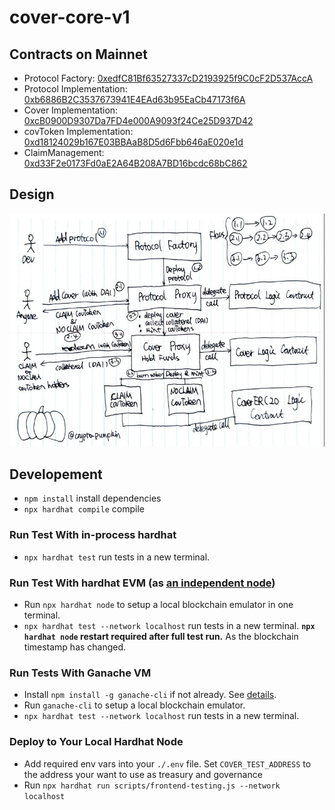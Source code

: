 # cover-core-v1

## Contracts on Mainnet
* Protocol Factory: [0xedfC81Bf63527337cD2193925f9C0cF2D537AccA](https://etherscan.io/address/0xedfC81Bf63527337cD2193925f9C0cF2D537AccA#code)
* Protocol Implementation: [0xb6886B2C3537673941E4EAd63b95EaCb47173f6A](https://etherscan.io/address/0xb6886B2C3537673941E4EAd63b95EaCb47173f6A#code)
* Cover Implementation: [0xcB0900D9307Da7FD4e000A9093f24Ce25D937D42](https://etherscan.io/address/0xcB0900D9307Da7FD4e000A9093f24Ce25D937D42#code)
* covToken Implementation: [0xd18124029b167E03BBAaB8D5d6Fbb646aE020e1d](https://etherscan.io/address/0xd18124029b167E03BBAaB8D5d6Fbb646aE020e1d#code)
* ClaimManagement: [0xd33F2e0173Fd0aE2A64B208A7BD16bcdc68bC862](https://etherscan.io/address/0xd33F2e0173Fd0aE2A64B208A7BD16bcdc68bC862#code)

## Design
![cover core design](https://github.com/COVERProtocol/cover-core-v1/blob/main/cover_core_v1_design.jpg)

## Developement
* `npm install` install dependencies
* `npx hardhat compile` compile

### Run Test With in-process hardhat
* `npx hardhat test` run tests in a new terminal.

### Run Test With hardhat EVM (as [an independent node](https://hardhat.dev/hardhat-evm/#connecting-to-hardhat-evm-from-wallets-and-other-software))
* Run `npx hardhat node` to setup a local blockchain emulator in one terminal.
* `npx hardhat test --network localhost` run tests in a new terminal.
 **`npx hardhat node` restart required after full test run.** As the blockchain timestamp has changed.


### Run Tests With Ganache VM
* Install `npm install -g ganache-cli` if not already. See [details](https://docs.nethereum.com/en/latest/ethereum-and-clients/ganache-cli/).
* Run `ganache-cli` to setup a local blockchain emulator.
* `npx hardhat test --network localhost` run tests in a new terminal.

### Deploy to Your Local Hardhat Node
* Add required env vars into your `./.env` file. Set `COVER_TEST_ADDRESS` to the address your want to use as treasury and governance
* Run `npx hardhat run scripts/frontend-testing.js --network localhost`

